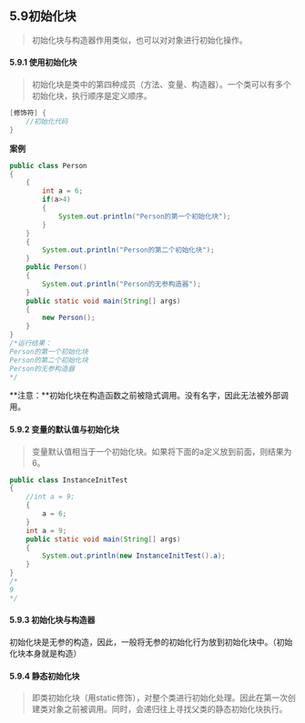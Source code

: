 ## 5.9初始化块

> 初始化块与构造器作用类似，也可以对对象进行初始化操作。

#### 5.9.1 使用初始化块

> 初始化块是类中的第四种成员（方法、变量、构造器）。一个类可以有多个初始化块，执行顺序是定义顺序。

```java
[修饰符] {
    //初始化代码
}
```

**案例**

```java
public class Person
{
    {
        int a = 6;
        if(a>4)
        {
            System.out.println("Person的第一个初始化块");
        }
    }
    {
        System.out.println("Person的第二个初始化块");
    }
    public Person()
    {
        System.out.println("Person的无参构造器");
    }
    public static void main(String[] args)
    {
        new Person();
    }
}
/*运行结果：
Person的第一个初始化块
Person的第二个初始化块
Person的无参构造器
*/
```

**注意：**初始化块在构造函数之前被隐式调用。没有名字，因此无法被外部调用。

#### 5.9.2 变量的默认值与初始化块

> 变量默认值相当于一个初始化块。如果将下面的a定义放到前面，则结果为6。

```java
public class InstanceInitTest
{
    //int a = 9;
    {
        a = 6;
    }
    int a = 9;
    public static void main(String[] args)
    {
        System.out.println(new InstanceInitTest().a);
    }
}
/*
9
*/
```

#### 5.9.3 初始化块与构造器

初始化块是无参的构造，因此，一般将无参的初始化行为放到初始化块中。（初始化块本身就是构造）

#### 5.9.4 静态初始化块

> 即类初始化块（用static修饰），对整个类进行初始化处理。因此在第一次创建类对象之前被调用。同时，会递归往上寻找父类的静态初始化块执行。

